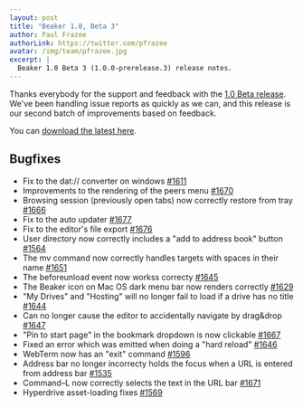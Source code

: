 ```yaml
---
layout: post
title: "Beaker 1.0, Beta 3"
author: Paul Frazee
authorLink: https://twitter.com/pfrazee
avatar: /img/team/pfrazee.jpg
excerpt: |
  Beaker 1.0 Beta 3 (1.0.0-prerelease.3) release notes.
---
```


Thanks everybody for the support and feedback with the [1.0 Beta release](/2020/05/14/beaker-1-0-beta.html). We've been handling issue reports as quickly as we can, and this release is our second batch of improvements based on feedback.

You can [download the latest here](/install/).

## Bugfixes

 - Fix to the dat:// converter on windows [#1611](https://github.com/beakerbrowser/beaker/issues/1611)
 - Improvements to the rendering of the peers menu [#1670](https://github.com/beakerbrowser/beaker/issues/1670)
 - Browsing session (previously open tabs) now correctly restore from tray [#1666](https://github.com/beakerbrowser/beaker/issues/1666)
 - Fix to the auto updater [#1677](https://github.com/beakerbrowser/beaker/issues/1677)
 - Fix to the editor's file export [#1676](https://github.com/beakerbrowser/beaker/issues/1676)
 - User directory now correctly includes a "add to address book" button [#1564](https://github.com/beakerbrowser/beaker/issues/1564)
 - The mv command now correctly handles targets with spaces in their name [#1651](https://github.com/beakerbrowser/beaker/issues/1651)
 - The beforeunload event now workss correcty [#1645](https://github.com/beakerbrowser/beaker/issues/1645)
 - The Beaker icon on Mac OS dark menu bar now renders correctly [#1629](https://github.com/beakerbrowser/beaker/issues/1629)
 - "My Drives" and "Hosting" will no longer fail to load if a drive has no title [#1644](https://github.com/beakerbrowser/beaker/issues/1644)
 - Can no longer cause the editor to accidentally navigate by drag&drop [#1647](https://github.com/beakerbrowser/beaker/issues/1647)
 - "Pin to start page" in the bookmark dropdown is now clickable [#1667](https://github.com/beakerbrowser/beaker/issues/1667)
 - Fixed an error which was emitted when doing a "hard reload" [#1646](https://github.com/beakerbrowser/beaker/issues/1646)
 - WebTerm now has an "exit" command [#1596](https://github.com/beakerbrowser/beaker/issues/1596)
 - Address bar no longer incorrecty holds the focus when a URL is entered from address bar [#1535](https://github.com/beakerbrowser/beaker/issues/1535)
 - Command–L now correctly selects the text in the URL bar [#1671](https://github.com/beakerbrowser/beaker/issues/1671)
 - Hyperdrive asset-loading fixes [#1569](https://github.com/beakerbrowser/beaker/issues/1569)